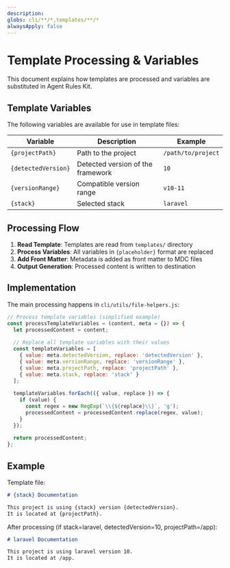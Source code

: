 ```yaml
---
description: 
globs: cli/**/*,templates/**/*
alwaysApply: false
---
```

# Template Processing & Variables

This document explains how templates are processed and variables are substituted in Agent Rules Kit.

## Template Variables

The following variables are available for use in template files:

| Variable | Description | Example |
|----------|-------------|---------|
| `{projectPath}` | Path to the project | `/path/to/project` |
| `{detectedVersion}` | Detected version of the framework | `10` |
| `{versionRange}` | Compatible version range | `v10-11` |
| `{stack}` | Selected stack | `laravel` |

## Processing Flow

1. **Read Template**: Templates are read from `templates/` directory
2. **Process Variables**: All variables in `{placeholder}` format are replaced
3. **Add Front Matter**: Metadata is added as front matter to MDC files
4. **Output Generation**: Processed content is written to destination

## Implementation

The main processing happens in `cli/utils/file-helpers.js`:

```javascript
// Process template variables (simplified example)
const processTemplateVariables = (content, meta = {}) => {
  let processedContent = content;
  
  // Replace all template variables with their values
  const templateVariables = [
    { value: meta.detectedVersion, replace: 'detectedVersion' },
    { value: meta.versionRange, replace: 'versionRange' },
    { value: meta.projectPath, replace: 'projectPath' },
    { value: meta.stack, replace: 'stack' }
  ];
  
  templateVariables.forEach(({ value, replace }) => {
    if (value) {
      const regex = new RegExp(`\\{${replace}\\}`, 'g');
      processedContent = processedContent.replace(regex, value);
    }
  });
  
  return processedContent;
};
```

## Example

Template file:
```markdown
# {stack} Documentation

This project is using {stack} version {detectedVersion}.
It is located at {projectPath}.
```

After processing (if stack=laravel, detectedVersion=10, projectPath=/app):
```markdown
# laravel Documentation

This project is using laravel version 10.
It is located at /app.
```
